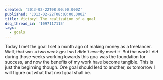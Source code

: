 ```yaml
---
created: '2013-02-22T08:00:00.000Z'
published: '2013-02-22T08:00:00.000Z'
title: Victory! The realization of a goal
dsq_thread_id: '1097117115'
tags:
  - goals
---
```


Today I met the goal I set a month ago of making money as a freelancer. Well, that was a two week goal so I didn't exactly meet it. But the work I did during those weeks working towards this goal was the foundation for success, and now the benefits of my work have become tangible. This is just the beginning though. One goal should lead to another, so tomorrow I will figure out what that next goal shall be.
